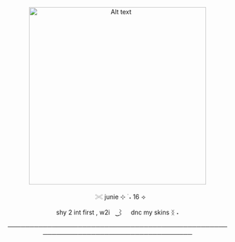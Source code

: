 

<p align="center"> <img src="https://github.com/giannahundy-crypto/giannahundy-crypto/blob/c7fffea34023739b25428a0c3a6cc9e833f9768a/coloredtexture.png" alt="Alt text" width="400"/> 

<p align="center">ㅤ𓏵 junie ⊹ ࣪ ˖  16 ⟢

<p align="center"> shy 2 int first , w2iㅤ ͜͜⌇ ㅤdnc my skins ᛝ ˖


  
<p align="center"> ────────────────────────────────────────────────────────────────────────────────────
